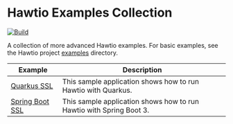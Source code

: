 # Hawtio Examples Collection

[![Build](https://github.com/hawtio/hawtio-examples/actions/workflows/build.yml/badge.svg?branch=hawtio-4.x)](https://github.com/hawtio/hawtio-examples/actions/workflows/build.yml)

A collection of more advanced Hawtio examples. For basic examples, see the Hawtio project [examples](https://github.com/hawtio/hawtio/tree/4.x/examples) directory.

| Example | Description |
|---------|-------------|
| [Quarkus SSL](quarkus-ssl/) | This sample application shows how to run Hawtio with Quarkus. |
| [Spring Boot SSL](springboot-ssl/) | This sample application shows how to run Hawtio with Spring Boot 3. |
